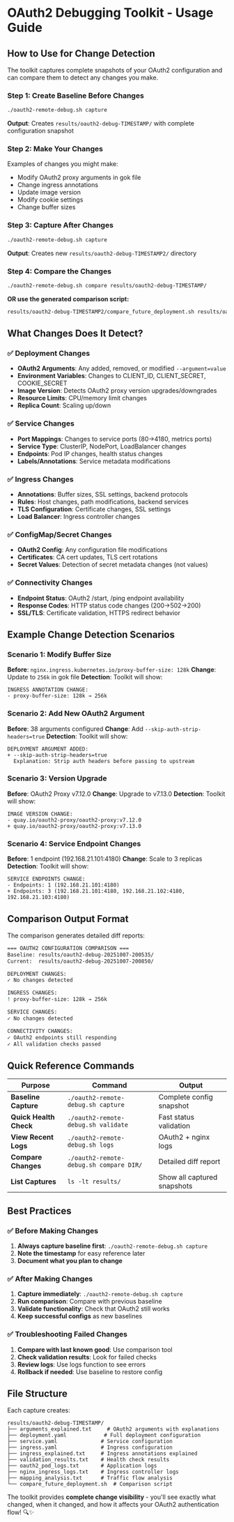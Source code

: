 # OAuth2 Debugging Toolkit - Usage Guide

## How to Use for Change Detection

The toolkit captures complete snapshots of your OAuth2 configuration and can compare them to detect any changes you make.

### **Step 1: Create Baseline Before Changes**
```bash
./oauth2-remote-debug.sh capture
```
**Output**: Creates `results/oauth2-debug-TIMESTAMP/` with complete configuration snapshot

### **Step 2: Make Your Changes** 
Examples of changes you might make:
- Modify OAuth2 proxy arguments in gok file
- Change ingress annotations 
- Update image version
- Modify cookie settings
- Change buffer sizes

### **Step 3: Capture After Changes**
```bash
./oauth2-remote-debug.sh capture
```
**Output**: Creates new `results/oauth2-debug-TIMESTAMP2/` directory

### **Step 4: Compare the Changes**
```bash
./oauth2-remote-debug.sh compare results/oauth2-debug-TIMESTAMP/
```

**OR use the generated comparison script:**
```bash
results/oauth2-debug-TIMESTAMP2/compare_future_deployment.sh results/oauth2-debug-TIMESTAMP/
```

## **What Changes Does It Detect?**

### ✅ **Deployment Changes**
- **OAuth2 Arguments**: Any added, removed, or modified `--argument=value`
- **Environment Variables**: Changes to CLIENT_ID, CLIENT_SECRET, COOKIE_SECRET
- **Image Version**: Detects OAuth2 proxy version upgrades/downgrades
- **Resource Limits**: CPU/memory limit changes
- **Replica Count**: Scaling up/down

### ✅ **Service Changes** 
- **Port Mappings**: Changes to service ports (80→4180, metrics ports)
- **Service Type**: ClusterIP, NodePort, LoadBalancer changes
- **Endpoints**: Pod IP changes, health status changes
- **Labels/Annotations**: Service metadata modifications

### ✅ **Ingress Changes**
- **Annotations**: Buffer sizes, SSL settings, backend protocols
- **Rules**: Host changes, path modifications, backend services
- **TLS Configuration**: Certificate changes, SSL settings
- **Load Balancer**: Ingress controller changes

### ✅ **ConfigMap/Secret Changes**
- **OAuth2 Config**: Any configuration file modifications
- **Certificates**: CA cert updates, TLS cert rotations  
- **Secret Values**: Detection of secret metadata changes (not values)

### ✅ **Connectivity Changes**
- **Endpoint Status**: OAuth2 /start, /ping endpoint availability
- **Response Codes**: HTTP status code changes (200→502→200)
- **SSL/TLS**: Certificate validation, HTTPS redirect behavior

## **Example Change Detection Scenarios**

### Scenario 1: Modify Buffer Size
**Before**: `nginx.ingress.kubernetes.io/proxy-buffer-size: 128k`
**Change**: Update to `256k` in gok file
**Detection**: Toolkit will show:
```
INGRESS ANNOTATION CHANGE:
- proxy-buffer-size: 128k → 256k
```

### Scenario 2: Add New OAuth2 Argument  
**Before**: 38 arguments configured
**Change**: Add `--skip-auth-strip-headers=true`
**Detection**: Toolkit will show:
```
DEPLOYMENT ARGUMENT ADDED:
+ --skip-auth-strip-headers=true
  Explanation: Strip auth headers before passing to upstream
```

### Scenario 3: Version Upgrade
**Before**: OAuth2 Proxy v7.12.0
**Change**: Upgrade to v7.13.0
**Detection**: Toolkit will show:
```
IMAGE VERSION CHANGE:
- quay.io/oauth2-proxy/oauth2-proxy:v7.12.0
+ quay.io/oauth2-proxy/oauth2-proxy:v7.13.0
```

### Scenario 4: Service Endpoint Changes
**Before**: 1 endpoint (192.168.21.101:4180)
**Change**: Scale to 3 replicas  
**Detection**: Toolkit will show:
```
SERVICE ENDPOINTS CHANGE:
- Endpoints: 1 (192.168.21.101:4180)
+ Endpoints: 3 (192.168.21.101:4180, 192.168.21.102:4180, 192.168.21.103:4180)
```

## **Comparison Output Format**

The comparison generates detailed diff reports:

```bash
=== OAUTH2 CONFIGURATION COMPARISON ===
Baseline: results/oauth2-debug-20251007-200535/
Current:  results/oauth2-debug-20251007-200850/

DEPLOYMENT CHANGES:
✓ No changes detected

INGRESS CHANGES:  
! proxy-buffer-size: 128k → 256k

SERVICE CHANGES:
✓ No changes detected

CONNECTIVITY CHANGES:
✓ OAuth2 endpoints still responding
✓ All validation checks passed
```

## **Quick Reference Commands**

| Purpose | Command | Output |
|---------|---------|---------|
| **Baseline Capture** | `./oauth2-remote-debug.sh capture` | Complete config snapshot |
| **Quick Health Check** | `./oauth2-remote-debug.sh validate` | Fast status validation |
| **View Recent Logs** | `./oauth2-remote-debug.sh logs` | OAuth2 + nginx logs |
| **Compare Changes** | `./oauth2-remote-debug.sh compare DIR/` | Detailed diff report |
| **List Captures** | `ls -lt results/` | Show all captured snapshots |

## **Best Practices**

### ✅ **Before Making Changes**
1. **Always capture baseline first**: `./oauth2-remote-debug.sh capture`
2. **Note the timestamp** for easy reference later
3. **Document what you plan to change**

### ✅ **After Making Changes** 
1. **Capture immediately**: `./oauth2-remote-debug.sh capture`
2. **Run comparison**: Compare with previous baseline
3. **Validate functionality**: Check that OAuth2 still works
4. **Keep successful configs** as new baselines

### ✅ **Troubleshooting Failed Changes**
1. **Compare with last known good**: Use comparison tool
2. **Check validation results**: Look for failed checks
3. **Review logs**: Use logs function to see errors
4. **Rollback if needed**: Use baseline to restore config

## **File Structure**

Each capture creates:
```
results/oauth2-debug-TIMESTAMP/
├── arguments_explained.txt     # OAuth2 arguments with explanations  
├── deployment.yaml            # Full deployment configuration
├── service.yaml              # Service configuration
├── ingress.yaml              # Ingress configuration  
├── ingress_explained.txt     # Ingress annotations explained
├── validation_results.txt    # Health check results
├── oauth2_pod_logs.txt       # Application logs
├── nginx_ingress_logs.txt    # Ingress controller logs
├── mapping_analysis.txt      # Traffic flow analysis
└── compare_future_deployment.sh  # Comparison script
```

The toolkit provides **complete change visibility** - you'll see exactly what changed, when it changed, and how it affects your OAuth2 authentication flow! 🔍✨